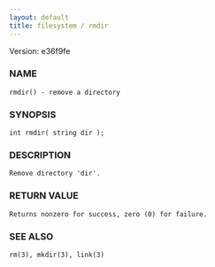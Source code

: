 ```yaml
---
layout: default
title: filesystem / rmdir
---
```


Version: e36f9fe




### NAME
    rmdir() - remove a directory


### SYNOPSIS
    int rmdir( string dir );


### DESCRIPTION
    Remove directory 'dir'.


### RETURN VALUE
    Returns nonzero for success, zero (0) for failure.


### SEE ALSO
    rm(3), mkdir(3), link(3)




